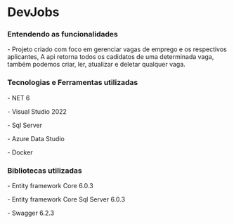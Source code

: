 # DevJobs
<h3> Entendendo as funcionalidades</h3>
<p> - Projeto criado com foco em gerenciar vagas de emprego e os respectivos aplicantes, A api retorna todos os cadidatos de uma determinada vaga, também podemos criar, ler, atualizar e deletar qualquer vaga.</p> 
<h3> Tecnologias e Ferramentas utilizadas</h3>
<p> - NET 6</p>
<p> - Visual Studio 2022</p>
<p> - Sql Server</p>
<p> - Azure Data Studio</p>
<p> - Docker</p>
<h3> Bibliotecas utilizadas</h3>
<p> - Entity framework Core 6.0.3</p>
<p> - Entity framework Core Sql Server 6.0.3</p> 
<p> - Swagger 6.2.3</p>
